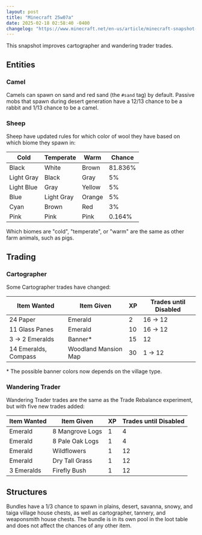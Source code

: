 ```yaml
---
layout: post
title: "Minecraft 25w07a"
date: 2025-02-18 02:58:40 -0400
changelog: "https://www.minecraft.net/en-us/article/minecraft-snapshot-25w07a"
---
```


This snapshot improves cartographer and wandering trader trades.

## Entities

### Camel

Camels can spawn on sand and red sand (the `#sand` tag) by default. Passive mobs that spawn during desert generation have a 12/13 chance to be a rabbit and 1/13 chance to be a camel.

### Sheep

Sheep have updated rules for which color of wool they have based on which biome they spawn in:

| Cold       | Temperate  | Warm   | Chance  |
| ---------- | ---------- | ------ | ------- |
| Black      | White      | Brown  | 81.836% |
| Light Gray | Black      | Gray   | 5%      |
| Light Blue | Gray       | Yellow | 5%      |
| Blue       | Light Gray | Orange | 5%      |
| Cyan       | Brown      | Red    | 3%      |
| Pink       | Pink       | Pink   | 0.164%  |

Which biomes are "cold", "temperate", or "warm" are the same as other farm animals, such as pigs.

## Trading

### Cartographer

Some Cartographer trades have changed:

| Item Wanted          | Item Given           | XP  | Trades until Disabled |
| -------------------- | -------------------- | --- | --------------------- |
| 24 Paper             | Emerald              | 2   | 16 →  12              |
| 11 Glass Panes       | Emerald              | 10  | 16 →  12              |
| 3 →  2 Emeralds      | Banner\*             | 15  | 12                    |
| 14 Emeralds, Compass | Woodland Mansion Map | 30  | 1 →  12               |

\* The possible banner colors now depends on the village type.

### Wandering Trader

Wandering Trader trades are the same as the Trade Rebalance experiment, but with five new trades added:

| Item Wanted | Item Given      | XP  | Trades until Disabled |
| ----------- | --------------- | --- | --------------------- |
| Emerald     | 8 Mangrove Logs | 1   | 4                     |
| Emerald     | 8 Pale Oak Logs | 1   | 4                     |
| Emerald     | Wildflowers     | 1   | 12                    |
| Emerald     | Dry Tall Grass  | 1   | 12                    |
| 3 Emeralds  | Firefly Bush    | 1   | 12                    |

## Structures

Bundles have a 1/3 chance to spawn in plains, desert, savanna, snowy, and taiga village house chests, as well as cartographer, tannery, and weaponsmith house chests. The bundle is in its own pool in the loot table and does not affect the chances of any other item.


